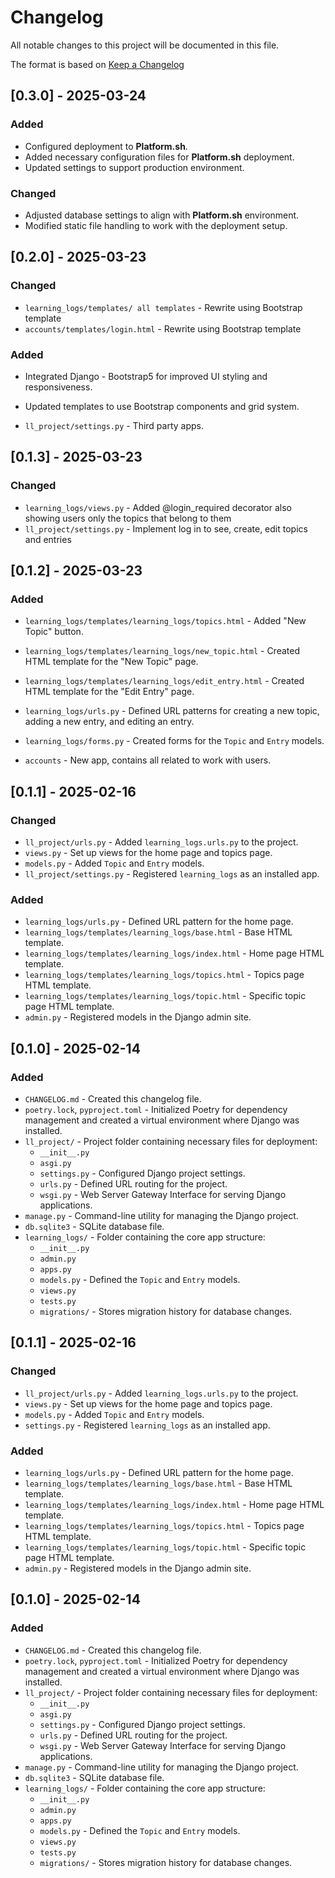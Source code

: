 # Changelog

All notable changes to this project will be documented in this file.

The format is based on [Keep a Changelog](https://keepachangelog.com/en/1.1.0/)

## [0.3.0] - 2025-03-24

### Added
- Configured deployment to **Platform.sh**.
- Added necessary configuration files for **Platform.sh** deployment.
- Updated settings to support production environment.

### Changed
- Adjusted database settings to align with **Platform.sh** environment.
- Modified static file handling to work with the deployment setup.


## [0.2.0] - 2025-03-23

### Changed

- `learning_logs/templates/ all templates` - Rewrite using Bootstrap template
- `accounts/templates/login.html` - Rewrite using Bootstrap template


### Added
- Integrated Django - Bootstrap5 for improved UI styling and responsiveness.
- Updated templates to use Bootstrap components and grid system.

- `ll_project/settings.py` - Third party apps.


## [0.1.3] - 2025-03-23

### Changed
- `learning_logs/views.py` - Added @login_required decorator also showing users only the topics that belong to them
- `ll_project/settings.py` - Implement log in to see, create, edit topics and entries


## [0.1.2] - 2025-03-23

### Added
- `learning_logs/templates/learning_logs/topics.html` - Added "New Topic" button.
- `learning_logs/templates/learning_logs/new_topic.html` - Created HTML template for the "New Topic" page.
- `learning_logs/templates/learning_logs/edit_entry.html` - Created HTML template for the "Edit Entry" page.
- `learning_logs/urls.py` - Defined URL patterns for creating a new topic, adding a new entry, and editing an entry.
- `learning_logs/forms.py` - Created forms for the `Topic` and `Entry` models.

- `accounts` - New app, contains all related to work with users.

## [0.1.1] - 2025-02-16

### Changed
- `ll_project/urls.py` - Added `learning_logs.urls.py` to the project.
- `views.py` - Set up views for the home page and topics page.
- `models.py` - Added `Topic` and `Entry` models.
- `ll_project/settings.py` - Registered `learning_logs` as an installed app.

### Added
- `learning_logs/urls.py` - Defined URL pattern for the home page.
- `learning_logs/templates/learning_logs/base.html` - Base HTML template.
- `learning_logs/templates/learning_logs/index.html` - Home page HTML template.
- `learning_logs/templates/learning_logs/topics.html` - Topics page HTML template.
- `learning_logs/templates/learning_logs/topic.html` - Specific topic page HTML template.
- `admin.py` - Registered models in the Django admin site.

## [0.1.0] - 2025-02-14

### Added
- `CHANGELOG.md` - Created this changelog file.
- `poetry.lock`, `pyproject.toml` - Initialized Poetry for dependency management and created a virtual environment where Django was installed.
- `ll_project/` - Project folder containing necessary files for deployment:
  - `__init__.py`
  - `asgi.py`
  - `settings.py` - Configured Django project settings.
  - `urls.py` - Defined URL routing for the project.
  - `wsgi.py` - Web Server Gateway Interface for serving Django applications.
- `manage.py` - Command-line utility for managing the Django project.
- `db.sqlite3` - SQLite database file.
- `learning_logs/` - Folder containing the core app structure:
  - `__init__.py`
  - `admin.py`
  - `apps.py`
  - `models.py` - Defined the `Topic` and `Entry` models.
  - `views.py`
  - `tests.py`
  - `migrations/` - Stores migration history for database changes.

## [0.1.1] - 2025-02-16

### Changed
- `ll_project/urls.py` - Added `learning_logs.urls.py` to the project.
- `views.py` - Set up views for the home page and topics page.
- `models.py` - Added `Topic` and `Entry` models.
- `settings.py` - Registered `learning_logs` as an installed app.

### Added
- `learning_logs/urls.py` - Defined URL pattern for the home page.
- `learning_logs/templates/learning_logs/base.html` - Base HTML template.
- `learning_logs/templates/learning_logs/index.html` - Home page HTML template.
- `learning_logs/templates/learning_logs/topics.html` - Topics page HTML template.
- `learning_logs/templates/learning_logs/topic.html` - Specific topic page HTML template.
- `admin.py` - Registered models in the Django admin site.

## [0.1.0] - 2025-02-14

### Added
- `CHANGELOG.md` - Created this changelog file.
- `poetry.lock`, `pyproject.toml` - Initialized Poetry for dependency management and created a virtual environment where Django was installed.
- `ll_project/` - Project folder containing necessary files for deployment:
  - `__init__.py`
  - `asgi.py`
  - `settings.py` - Configured Django project settings.
  - `urls.py` - Defined URL routing for the project.
  - `wsgi.py` - Web Server Gateway Interface for serving Django applications.
- `manage.py` - Command-line utility for managing the Django project.
- `db.sqlite3` - SQLite database file.
- `learning_logs/` - Folder containing the core app structure:
  - `__init__.py`
  - `admin.py`
  - `apps.py`
  - `models.py` - Defined the `Topic` and `Entry` models.
  - `views.py`
  - `tests.py`
  - `migrations/` - Stores migration history for database changes.